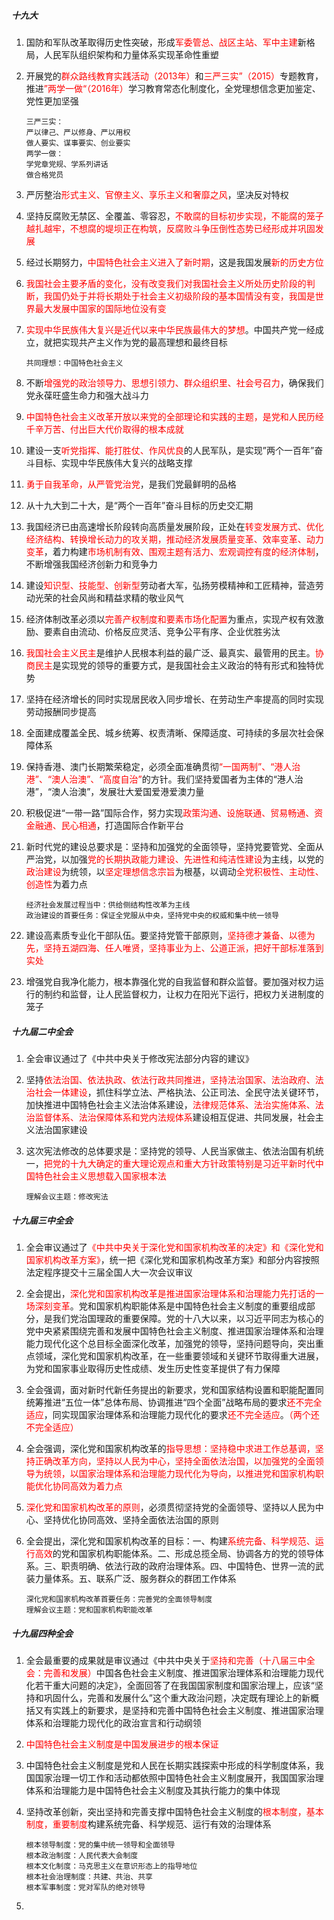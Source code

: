 
##### 十九大

1. 国防和军队改革取得历史性突破，形成<font color="red">军委管总、战区主站、军中主建</font>新格局，人民军队组织架构和力量体系实现革命性重塑

2. 开展党的<font color="red">群众路线教育实践活动（2013年）</font>和<font color="red">三严三实”（2015）</font>专题教育，推进<font color="red">”两学一做“（2016年）</font>学习教育常态化制度化，全党理想信念更加鉴定、党性更加坚强

   ```
   三严三实：
   严以律己、严以修身、严以用权
   做人要实、谋事要实、创业要实
   两学一做：
   学党章党规、学系列讲话
   做合格党员
   ```

3. 严厉整治<font color="red">形式主义、官僚主义、享乐主义和奢靡之风</font>，坚决反对特权

4. 坚持反腐败无禁区、全覆盖、零容忍，<font color="red">不敢腐的目标初步实现，不能腐的笼子越扎越牢，不想腐的堤坝正在构筑，反腐败斗争压倒性态势已经形成并巩固发展</font>

5. 经过长期努力，<font color="red">中国特色社会主义进入了新时期</font>，这是我国发展<font color="red">新的历史方位</font>

6. <font color="red">我国社会主要矛盾的变化，没有改变我们对我国社会主义所处历史阶段的判断，我国仍处于并将长期处于社会主义初级阶段的基本国情没有变，我国是世界最大发展中国家的国际地位没有变</font>

7. <font color="red">实现中华民族伟大复兴是近代以来中华民族最伟大的梦想</font>。中国共产党一经成立，就把实现共产主义作为党的最高理想和最终目标

   ```
   共同理想：中国特色社会主义
   ```

8. 不断<font color="red">增强党的政治领导力、思想引领力、群众组织里、社会号召力</font>，确保我们党永葆旺盛生命力和强大战斗力

9. <font color="red">中国特色社会主义改革开放以来党的全部理论和实践的主题，是党和人民历经千辛万苦、付出巨大代价取得的根本成就</font>

10. 建设一支<font color="red">听党指挥、能打胜仗、作风优良</font>的人民军队，是实现”两个一百年”奋斗目标、实现中华民族伟大复兴的战略支撑

11. <font color="red">勇于自我革命，从严管党治党</font>，是我们党最鲜明的品格

12. 从十九大到二十大，是“两个一百年”奋斗目标的历史交汇期

13. 我国经济已由高速增长阶段转向高质量发展阶段，正处在<font color="red">转变发展方式、优化经济结构、转换增长动力的攻关期，推动经济发展质量变革、效率变革、动力变革</font>，着力构建<font color="red">市场机制有效、围观主题有活力、宏观调控有度的经济体制</font>，不断增强我国经济创新力和竞争力

14. 建设<font color="red">知识型、技能型、创新型</font>劳动者大军，弘扬劳模精神和工匠精神，营造劳动光荣的社会风尚和精益求精的敬业风气

15. 经济体制改革必须以<font color="red">完善产权制度和要素市场化配置</font>为重点，实现产权有效激励、要素自由流动、价格反应灵活、竞争公平有序、企业优胜劣汰

16. <font color="red">我国社会主义民主</font>是维护人民根本利益的最广泛、最真实、最管用的民主。<font color="red">协商民主</font>是实现党的领导的重要方式，是我国社会主义政治的特有形式和独特优势

17. 坚持在经济增长的同时实现居民收入同步增长、在劳动生产率提高的同时实现劳动报酬同步提高

18. 全面建成覆盖全民、城乡统筹、权责清晰、保障适度、可持续的多层次社会保障体系

19. 保持香港、澳门长期繁荣稳定，必须全面准确贯彻<font color="red">“一国两制”、“港人治港”、“澳人治澳”、“高度自治”</font>的方针。我们坚持爱国者为主体的“港人治港”，“澳人治澳”，发展壮大爱国爱港爱澳力量

20. 积极促进“一带一路”国际合作，努力实现<font color="red">政策沟通、设施联通、贸易畅通、资金融通、民心相通</font>，打造国际合作新平台

21. 新时代党的建设总要求是：坚持和加强党的全面领导，坚持党要管党、全面从严治党，以加强<font color="red">党的长期执政能力建设、先进性和纯洁性建设</font>为主线，以党的<font color="red">政治建设</font>为统领，以<font color="red">坚定理想信念宗旨</font>为根基，以调动<font color="red">全党积极性、主动性、创造性</font>为着力点

    ```
    经济社会发展过程当中：供给侧结构性改革为主线
    政治建设的首要任务：保证全党服从中央，坚持党中央的权威和集中统一领导
    ```

22. 建设高素质专业化干部队伍。要坚持党管干部原则，<font color="red">坚持德才兼备、以德为先，坚持五湖四海、任人唯贤，坚持事业为上、公道正派，把好干部标准落到实处</font>

23. 增强党自我净化能力，根本靠强化党的自我监督和群众监督。要加强对权力运行的制约和监督，让人民监督权力，让权力在阳光下运行，把权力关进制度的笼子

##### 十九届二中全会

1. 全会审议通过了《中共中央关于修改宪法部分内容的建议》

2. 坚持<font color="red">依法治国、依法执政、依法行政共同推进，坚持法治国家、法治政府、法治社会一体建设</font>，抓住科学立法、严格执法、公正司法、全民守法关键环节，加快推进中国特色社会主义法治体系建设，<font color="red">法律规范体系、法治实施体系、法治监督体系、法治保障体系和党内法规体系</font>建设相互促进、共同发展，社会主义法治国家建设

3. 这次宪法修改的总体要求是：坚持党的领导、人民当家做主、依法治国有机统一，<font color="red">把党的十九大确定的重大理论观点和重大方针政策特别是习近平新时代中国特色社会主义思想载入国家根本法</font>

   ```
   理解会议主题：修改宪法
   ```

##### 十九届三中全会

1. 全会审议通过了<font color="red">《中共中央关于深化党和国家机构改革的决定》和《深化党和国家机构改革方案》</font>，统一把《深化党和国家机构改革方案》和部分内容按照法定程序提交十三届全国人大一次会议审议

2. 全会提出，<font color="red">深化党和国家机构改革是推进国家治理体系和治理能力先打话的一场深刻变革</font>。党和国家机构职能体系是中国特色社会主义制度的重要组成部分，是我们党治国理政的重要保障。党的十八大以来，以习近平同志为核心的党中央紧紧围绕完善和发展中国特色社会主义制度、推进国家治理体系和治理能力现代化这个总目标全面深化改革，加强党的领导，坚持问题导向，突出重点领域，深化党和国家机构改革，在一些重要领域和关键环节取得重大进展，为党和国家事业取得历史性成绩、发生历史性变革提供了有力保障

3. 全会强调，面对新时代新任务提出的新要求，党和国家结构设置和职能配置同统筹推进“五位一体”总体布局、协调推进“四个全面”战略布局的要求<font color="red">还不完全适应</font>，同实现国家治理体系和治理能力现代化的要求<font color="red">还不完全适应</font>。<font color="red">（两个还不完全适应）</font>

4. 全会强调，深化党和国家机构改革的<font color="red">指导思想：坚持稳中求进工作总基调，坚持正确改革方向，坚持以人民为中心，坚持全面依法治国，以加强党的全面领导为统领，以国家治理体系和治理能力现代化为导向，以推进党和国家机构职能优化协同高效为着力点</font>

5. <font color="red">深化党和国家机构改革的原则</font>，必须贯彻坚持党的全面领导、坚持以人民为中心、坚持优化协同高效、坚持全面依法治国的原则

6. 全会提出，深化党和国家机构改革的目标：一、构建<font color="red">系统完备、科学规范、运行高效</font>的党和国家机构职能体系。二、形成总揽全局、协调各方的党的领导体系。三、职责明确、依法行政的政府治理体系。四、中国特色、世界一流的武装力量体系。五、联系广泛、服务群众的群团工作体系

   ```
   深化党和国家机构改革首要任务：完善党的全面领导制度
   理解会议主题：党和国家机构职能改革
   ```

##### 十九届四种全会

1. 全会最重要的成果就是审议通过《中共中央关于<font color="red">坚持和完善（十八届三中全会：完善和发展）</font>中国各色社会主义制度、推进国家治理体系和治理能力现代化若干重大问题的决定》，全面回答了在我国国家制度和国家治理上，应该“坚持和巩固什么，完善和发展什么”这个重大政治问题，决定既有理论上的新概括又有实践上的新要求，是坚持和完善中国特色社会主义制度、推进国家治理体系和治理能力现代化的政治宣言和行动纲领

2. <font color="red">中国特色社会主义制度是中国发展进步的根本保证</font>

3. 中国特色社会主义制度是党和人民在长期实践探索中形成的科学制度体系，我国国家治理一切工作和活动都依照中国特色社会主义制度展开，我国国家治理体系和治理能力是中国特色社会主义制度及其执行能力的集中体现

4. 坚持改革创新，突出坚持和完善支撑中国特色社会主义制度的<font color="red">根本制度，基本制度，重要制度</font>构建系统完备、科学规范、运行有效的治理体系

   ```
   根本领导制度：党的集中统一领导和全面领导
   根本政治制度：人民代表大会制度
   根本文化制度：马克思主义在意识形态上的指导地位
   根本社会治理制度：共建、共治、共享
   根本军事制度：党对军队的绝对领导
   ```

5. 
